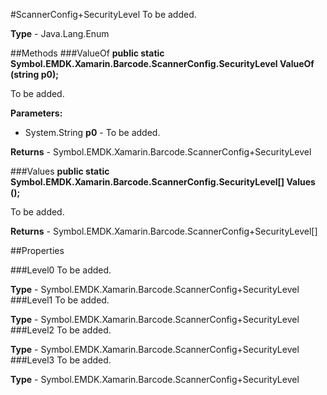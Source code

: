 #ScannerConfig+SecurityLevel
To be added.

**Type** - Java.Lang.Enum

##Methods
###ValueOf
**public static Symbol.EMDK.Xamarin.Barcode.ScannerConfig.SecurityLevel ValueOf (string p0);**

To be added.

**Parameters:** 

* System.String **p0** - To be added.

**Returns** - Symbol.EMDK.Xamarin.Barcode.ScannerConfig+SecurityLevel

###Values
**public static Symbol.EMDK.Xamarin.Barcode.ScannerConfig.SecurityLevel[] Values ();**

To be added.


**Returns** - Symbol.EMDK.Xamarin.Barcode.ScannerConfig+SecurityLevel[]

##Properties

###Level0
To be added.

**Type** - Symbol.EMDK.Xamarin.Barcode.ScannerConfig+SecurityLevel
###Level1
To be added.

**Type** - Symbol.EMDK.Xamarin.Barcode.ScannerConfig+SecurityLevel
###Level2
To be added.

**Type** - Symbol.EMDK.Xamarin.Barcode.ScannerConfig+SecurityLevel
###Level3
To be added.

**Type** - Symbol.EMDK.Xamarin.Barcode.ScannerConfig+SecurityLevel


